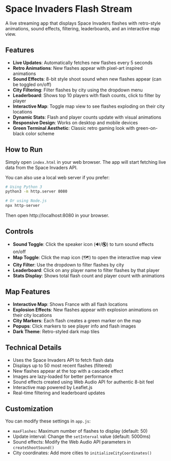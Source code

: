 # Space Invaders Flash Stream

A live streaming app that displays Space Invaders flashes with retro-style animations, sound effects, filtering, leaderboards, and an interactive map view.

## Features

- **Live Updates**: Automatically fetches new flashes every 5 seconds
- **Retro Animations**: New flashes appear with pixel-art inspired animations
- **Sound Effects**: 8-bit style shoot sound when new flashes appear (can be toggled on/off)
- **City Filtering**: Filter flashes by city using the dropdown menu
- **Leaderboard**: Shows top 10 players with flash counts, click to filter by player
- **Interactive Map**: Toggle map view to see flashes exploding on their city locations
- **Dynamic Stats**: Flash and player counts update with visual animations
- **Responsive Design**: Works on desktop and mobile devices
- **Green Terminal Aesthetic**: Classic retro gaming look with green-on-black color scheme

## How to Run

Simply open `index.html` in your web browser. The app will start fetching live data from the Space Invaders API.

You can also use a local web server if you prefer:
```bash
# Using Python 3
python3 -m http.server 8080

# Or using Node.js
npx http-server
```

Then open http://localhost:8080 in your browser.

## Controls

- **Sound Toggle**: Click the speaker icon (🔊/🔇) to turn sound effects on/off
- **Map Toggle**: Click the map icon (🗺️) to open the interactive map view
- **City Filter**: Use the dropdown to filter flashes by city
- **Leaderboard**: Click on any player name to filter flashes by that player
- **Stats Display**: Shows total flash count and player count with animations

## Map Features

- **Interactive Map**: Shows France with all flash locations
- **Explosion Effects**: New flashes appear with explosion animations on their city locations
- **City Markers**: Each flash creates a green marker on the map
- **Popups**: Click markers to see player info and flash images
- **Dark Theme**: Retro-styled dark map tiles

## Technical Details

- Uses the Space Invaders API to fetch flash data
- Displays up to 50 most recent flashes (filtered)
- New flashes appear at the top with a cascade effect
- Images are lazy-loaded for better performance
- Sound effects created using Web Audio API for authentic 8-bit feel
- Interactive map powered by Leaflet.js
- Real-time filtering and leaderboard updates

## Customization

You can modify these settings in `app.js`:
- `maxFlashes`: Maximum number of flashes to display (default: 50)
- Update interval: Change the `setInterval` value (default: 5000ms)
- Sound effects: Modify the Web Audio API parameters in `createShootSound()`
- City coordinates: Add more cities to `initializeCityCoordinates()`